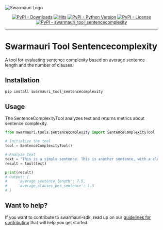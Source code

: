
<picture>
  <source media="(prefers-color-scheme: dark)"  srcset="https://res.cloudinary.com/dryedzrlo/image/upload/v1757724629/swarmauri_brand_frag_light_mg8cmd.png">
  <source media="(prefers-color-scheme: light)" srcset="https://res.cloudinary.com/dryedzrlo/image/upload/v1757724629/swarmauri_brand_frag_dark_tzjuja.png">
  <!-- Fallback below (see #2) -->
  <img alt="Swarmauri Logo" src="https://res.cloudinary.com/dryedzrlo/image/upload/v1757724629/swarmauri_brand_frag_dark_tzjuja.png">
</picture>

<p align="center">
    <a href="https://pypi.org/project/swarmauri_tool_sentencecomplexity/">
        <img src="https://img.shields.io/pypi/dm/swarmauri_tool_sentencecomplexity" alt="PyPI - Downloads"/></a>
    <a href="https://hits.sh/github.com/swarmauri/swarmauri-sdk/tree/master/pkgs/community/swarmauri_tool_sentencecomplexity/">
        <img alt="Hits" src="https://hits.sh/github.com/swarmauri/swarmauri-sdk/tree/master/pkgs/community/swarmauri_tool_sentencecomplexity.svg"/></a>
    <a href="https://pypi.org/project/swarmauri_tool_sentencecomplexity/">
        <img src="https://img.shields.io/pypi/pyversions/swarmauri_tool_sentencecomplexity" alt="PyPI - Python Version"/></a>
    <a href="https://pypi.org/project/swarmauri_tool_sentencecomplexity/">
        <img src="https://img.shields.io/pypi/l/swarmauri_tool_sentencecomplexity" alt="PyPI - License"/></a>
    <a href="https://pypi.org/project/swarmauri_tool_sentencecomplexity/">
        <img src="https://img.shields.io/pypi/v/swarmauri_tool_sentencecomplexity?label=swarmauri_tool_sentencecomplexity&color=green" alt="PyPI - swarmauri_tool_sentencecomplexity"/></a>
</p>

---

# Swarmauri Tool Sentencecomplexity

A tool for evaluating sentence complexity based on average sentence length and the number of clauses.

## Installation

```bash
pip install swarmauri_tool_sentencecomplexity
```

## Usage
The SentenceComplexityTool analyzes text and returns metrics about sentence complexity.

```python
from swarmauri.tools.sentencecomplexity import SentenceComplexityTool

# Initialize the tool
tool = SentenceComplexityTool()

# Analyze text
text = "This is a simple sentence. This is another sentence, with a clause."
result = tool(text)

print(result)
# Output: {
#     'average_sentence_length': 7.5,
#     'average_clauses_per_sentence': 1.5
# }
```

## Want to help?

If you want to contribute to swarmauri-sdk, read up on our [guidelines for contributing](https://github.com/swarmauri/swarmauri-sdk/blob/master/contributing.md) that will help you get started.
